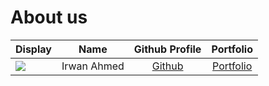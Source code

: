 # About us

Display |    Name     |           Github Profile           | Portfolio 
--------|:-----------:|:----------------------------------:|:---------:
![](https://via.placeholder.com/100.png?text=Photo) | Irwan Ahmed | [Github](https://github.com/irw9n) | [Portfolio](docs/team/johndoe.md)

